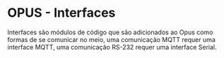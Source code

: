 # OPUS - Interfaces

Interfaces são módulos de código que são adicionados ao Opus como formas de se comunicar no
meio, uma comunicação MQTT requer uma interface MQTT, uma comunicação RS-232 requer uma interface Serial.